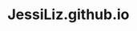 # JessiLiz.github.io
<script>
    (function setupNbinteract() {
        // If NbInteract hasn't loaded, wait one second and try again
        if (window.NbInteract === undefined) {
        setTimeout(setupNbinteract, 1000)
        return
        }

        var interact = new window.NbInteract({
        spec: '{GitHub_UserName}/{Gist_ID}/master',
        baseUrl: 'https://mybinder.org',
        provider: 'gh',
        })
        interact.prepare()

        window.interact = interact
    })()
</script>
